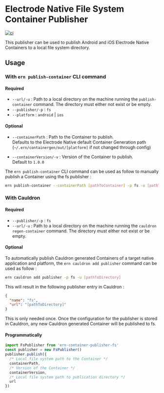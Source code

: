 # Electrode Native File System Container Publisher

[![ci][1]][2]

This publisher can be used to publish Android and iOS Electrode Native Containers to a local file system directory.

## Usage

### With `ern publish-container` CLI command

#### Required

- `--url/-u` : Path to a local directory on the machine running the `publish-container` command. The directory must either not exist or be empty.
- `--publisher/-p` : `fs`
- `--platform` : `android` | `ios`

#### Optional

- `--containerPath` : Path to the Container to publish.\
Defaults to the Electrode Native default Container Generation path (`~/.ern/containergen/out/[platform]` if not changed through config)

- `--containerVersion/-v` : Version of the Container to publish.\
Default to `1.0.0`

 The `ern publish-container` CLI command can be used as follow to manually publish a Container using the fs publisher :

```sh
ern publish-container --containerPath [pathToContainer] -p fs -u [pathToDirectory] -v [containerVersion] ---platform [android|ios]
```

### With Cauldron

#### Required

- `--publisher/-p` : `fs`
- `--url/-u` : Path to a local directory on the machine running the `cauldron regen-container` command. The directory must either not exist or be empty.

#### Optional

To automatically publish Cauldron generated Containers of a target native application and platform, the `ern cauldron add publisher` command can be used as follow :

```sh
ern cauldron add publisher -p fs -u [pathToDirectory]
```

This will result in the following publisher entry in Cauldron :

```json
{
  "name": "fs",
  "url": "[pathToDirectory]"
}
```

This is only needed once. Once the configuration for the publisher is stored in Cauldron, any new Cauldron generated Container will be published to fs.

#### Programmatically

```js
import FsPublisher from 'ern-container-publisher-fs'
const publisher = new FsPublisher()
publisher.publish({
  /* Local file system path to the Container */
  containerPath,
  /* Version of the Container */
  containerVersion,
  /* Local file system path to publication directory */
  url
})
```

[1]: https://github.com/electrode-io/ern-container-publisher-fs/workflows/ci/badge.svg
[2]: https://github.com/electrode-io/ern-container-publisher-fs/actions
